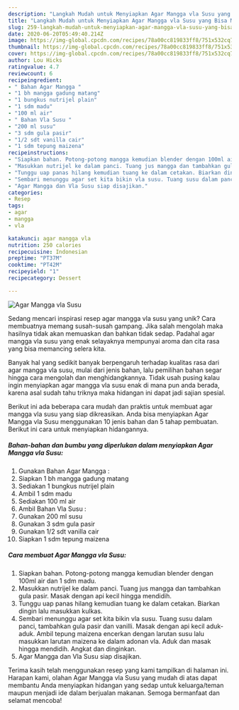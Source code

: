 ```yaml
---
description: "Langkah Mudah untuk Menyiapkan Agar Mangga vla Susu yang Bisa Manjain Lidah"
title: "Langkah Mudah untuk Menyiapkan Agar Mangga vla Susu yang Bisa Manjain Lidah"
slug: 259-langkah-mudah-untuk-menyiapkan-agar-mangga-vla-susu-yang-bisa-manjain-lidah
date: 2020-06-20T05:49:40.214Z
image: https://img-global.cpcdn.com/recipes/78a00cc819833ff8/751x532cq70/agar-mangga-vla-susu-foto-resep-utama.jpg
thumbnail: https://img-global.cpcdn.com/recipes/78a00cc819833ff8/751x532cq70/agar-mangga-vla-susu-foto-resep-utama.jpg
cover: https://img-global.cpcdn.com/recipes/78a00cc819833ff8/751x532cq70/agar-mangga-vla-susu-foto-resep-utama.jpg
author: Lou Hicks
ratingvalue: 4.7
reviewcount: 6
recipeingredient:
- " Bahan Agar Mangga "
- "1 bh mangga gadung matang"
- "1 bungkus nutrijel plain"
- "1 sdm madu"
- "100 ml air"
- " Bahan Vla Susu "
- "200 ml susu"
- "3 sdm gula pasir"
- "1/2 sdt vanilla cair"
- "1 sdm tepung maizena"
recipeinstructions:
- "Siapkan bahan. Potong-potong mangga kemudian blender dengan 100ml air dan 1 sdm madu."
- "Masukkan nutrijel ke dalam panci. Tuang jus mangga dan tambahkan gula pasir. Masak dengan api kecil hingga mendidih."
- "Tunggu uap panas hilang kemudian tuang ke dalam cetakan. Biarkan dingin lalu masukkan kulkas."
- "Sembari menunggu agar set kita bikin vla susu. Tuang susu dalam panci, tambahkan gula pasir dan vanilli. Masak dengan api kecil aduk-aduk. Ambil tepung maizena encerkan dengan larutan susu lalu masukkan larutan maizena ke dalam adonan vla. Aduk dan masak hingga mendidih. Angkat dan dinginkan."
- "Agar Mangga dan Vla Susu siap disajikan."
categories:
- Resep
tags:
- agar
- mangga
- vla

katakunci: agar mangga vla 
nutrition: 250 calories
recipecuisine: Indonesian
preptime: "PT37M"
cooktime: "PT42M"
recipeyield: "1"
recipecategory: Dessert

---
```



![Agar Mangga vla Susu](https://img-global.cpcdn.com/recipes/78a00cc819833ff8/751x532cq70/agar-mangga-vla-susu-foto-resep-utama.jpg)

Sedang mencari inspirasi resep agar mangga vla susu yang unik? Cara membuatnya memang susah-susah gampang. Jika salah mengolah maka hasilnya tidak akan memuaskan dan bahkan tidak sedap. Padahal agar mangga vla susu yang enak selayaknya mempunyai aroma dan cita rasa yang bisa memancing selera kita.



Banyak hal yang sedikit banyak berpengaruh terhadap kualitas rasa dari agar mangga vla susu, mulai dari jenis bahan, lalu pemilihan bahan segar hingga cara mengolah dan menghidangkannya. Tidak usah pusing kalau ingin menyiapkan agar mangga vla susu enak di mana pun anda berada, karena asal sudah tahu triknya maka hidangan ini dapat jadi sajian spesial.


Berikut ini ada beberapa cara mudah dan praktis untuk membuat agar mangga vla susu yang siap dikreasikan. Anda bisa menyiapkan Agar Mangga vla Susu menggunakan 10 jenis bahan dan 5 tahap pembuatan. Berikut ini cara untuk menyiapkan hidangannya.

<!--inarticleads1-->

##### Bahan-bahan dan bumbu yang diperlukan dalam menyiapkan Agar Mangga vla Susu:

1. Gunakan  Bahan Agar Mangga :
1. Siapkan 1 bh mangga gadung matang
1. Sediakan 1 bungkus nutrijel plain
1. Ambil 1 sdm madu
1. Sediakan 100 ml air
1. Ambil  Bahan Vla Susu :
1. Gunakan 200 ml susu
1. Gunakan 3 sdm gula pasir
1. Gunakan 1/2 sdt vanilla cair
1. Siapkan 1 sdm tepung maizena




<!--inarticleads2-->

##### Cara membuat Agar Mangga vla Susu:

1. Siapkan bahan. Potong-potong mangga kemudian blender dengan 100ml air dan 1 sdm madu.
1. Masukkan nutrijel ke dalam panci. Tuang jus mangga dan tambahkan gula pasir. Masak dengan api kecil hingga mendidih.
1. Tunggu uap panas hilang kemudian tuang ke dalam cetakan. Biarkan dingin lalu masukkan kulkas.
1. Sembari menunggu agar set kita bikin vla susu. Tuang susu dalam panci, tambahkan gula pasir dan vanilli. Masak dengan api kecil aduk-aduk. Ambil tepung maizena encerkan dengan larutan susu lalu masukkan larutan maizena ke dalam adonan vla. Aduk dan masak hingga mendidih. Angkat dan dinginkan.
1. Agar Mangga dan Vla Susu siap disajikan.




Terima kasih telah menggunakan resep yang kami tampilkan di halaman ini. Harapan kami, olahan Agar Mangga vla Susu yang mudah di atas dapat membantu Anda menyiapkan hidangan yang sedap untuk keluarga/teman maupun menjadi ide dalam berjualan makanan. Semoga bermanfaat dan selamat mencoba!
